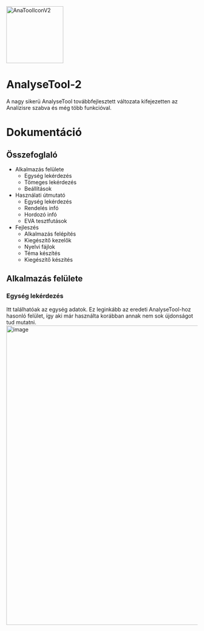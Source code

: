 <img width="150" height="150" alt="AnaToolIconV2" src="https://github.com/user-attachments/assets/b85c50b4-9da5-4e91-8b1e-567a82330495" />

# AnalyseTool-2
A nagy sikerü AnalyseTool továbbfejlesztett változata kifejezetten az Analízisre szabva és még több funkcióval.

# Dokumentáció

## Összefoglaló 
- Alkalmazás felülete
    - Egység lekérdezés
    - Tömeges lekérdezés
    - Beállítások
- Használati útmutató
    - Egység lekérdezés
    - Rendelés infó
    - Hordozó infó
    - EVA tesztfutások
- Fejleszés
    - Alkalmazás felépítés
    - Kiegészítő kezelők
    - Nyelvi fájlok
    - Téma készítés
    - Kiegészítő készítés
 
## Alkalmazás felülete
  ###  Egység lekérdezés
Itt találhatóak az egység adatok. Ez leginkább az eredeti AnalyseTool-hoz hasonló felület, így aki már használta korábban annak nem sok újdonságot tud mutatni.
<img width="1220" height="789" alt="image" src="https://github.com/user-attachments/assets/7ff34d87-338a-4b75-a923-88dd19d00764" />

